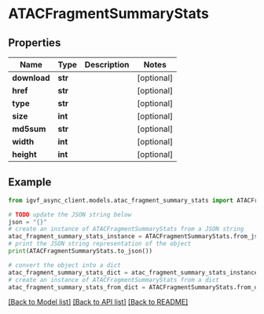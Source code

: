 # ATACFragmentSummaryStats



## Properties

Name | Type | Description | Notes
------------ | ------------- | ------------- | -------------
**download** | **str** |  | [optional] 
**href** | **str** |  | [optional] 
**type** | **str** |  | [optional] 
**size** | **int** |  | [optional] 
**md5sum** | **str** |  | [optional] 
**width** | **int** |  | [optional] 
**height** | **int** |  | [optional] 

## Example

```python
from igvf_async_client.models.atac_fragment_summary_stats import ATACFragmentSummaryStats

# TODO update the JSON string below
json = "{}"
# create an instance of ATACFragmentSummaryStats from a JSON string
atac_fragment_summary_stats_instance = ATACFragmentSummaryStats.from_json(json)
# print the JSON string representation of the object
print(ATACFragmentSummaryStats.to_json())

# convert the object into a dict
atac_fragment_summary_stats_dict = atac_fragment_summary_stats_instance.to_dict()
# create an instance of ATACFragmentSummaryStats from a dict
atac_fragment_summary_stats_from_dict = ATACFragmentSummaryStats.from_dict(atac_fragment_summary_stats_dict)
```
[[Back to Model list]](../README.md#documentation-for-models) [[Back to API list]](../README.md#documentation-for-api-endpoints) [[Back to README]](../README.md)


